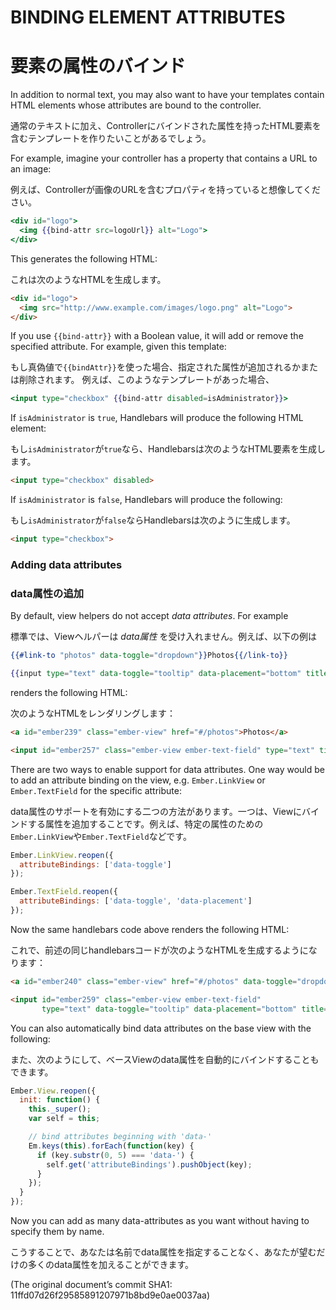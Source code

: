 # BINDING ELEMENT ATTRIBUTES
# 要素の属性のバインド

In addition to normal text, you may also want to have your templates
contain HTML elements whose attributes are bound to the controller.

通常のテキストに加え、Controllerにバインドされた属性を持ったHTML要素を含むテンプレートを作りたいことがあるでしょう。

For example, imagine your controller has a property that contains a URL
to an image:

例えば、Controllerが画像のURLを含むプロパティを持っていると想像してください。

```handlebars
<div id="logo">
  <img {{bind-attr src=logoUrl}} alt="Logo">
</div>
```

This generates the following HTML:

これは次のようなHTMLを生成します。

```html
<div id="logo">
  <img src="http://www.example.com/images/logo.png" alt="Logo">
</div>
```

If you use `{{bind-attr}}` with a Boolean value, it will add or remove
the specified attribute. For example, given this template:

もし真偽値で`{{bindAttr}}`を使った場合、指定された属性が追加されるかまたは削除されます。
例えば、このようなテンプレートがあった場合、

```handlebars
<input type="checkbox" {{bind-attr disabled=isAdministrator}}>
```

If `isAdministrator` is `true`, Handlebars will produce the following
HTML element:

もし`isAdministrator`が`true`なら、Handlebarsは次のようなHTML要素を生成します。

```html
<input type="checkbox" disabled>
```

If `isAdministrator` is `false`, Handlebars will produce the following:

もし`isAdministrator`が`false`ならHandlebarsは次のように生成します。

```html
<input type="checkbox">
```

### Adding data attributes
### data属性の追加

By default, view helpers do not accept *data attributes*. For example

標準では、Viewヘルパーは *data属性* を受け入れません。例えば、以下の例は

```handlebars
{{#link-to "photos" data-toggle="dropdown"}}Photos{{/link-to}}

{{input type="text" data-toggle="tooltip" data-placement="bottom" title="Name"}}
```

renders the following HTML:

次のようなHTMLをレンダリングします：

```html
<a id="ember239" class="ember-view" href="#/photos">Photos</a>

<input id="ember257" class="ember-view ember-text-field" type="text" title="Name">
```

There are two ways to enable support for data attributes. One way would be to add an 
attribute binding on the view, e.g. `Ember.LinkView` or `Ember.TextField` for the specific attribute:

data属性のサポートを有効にする二つの方法があります。一つは、Viewにバインドする属性を追加することです。例えば、特定の属性のための`Ember.LinkView`や`Ember.TextField`などです。

```javascript
Ember.LinkView.reopen({
  attributeBindings: ['data-toggle']
});

Ember.TextField.reopen({
  attributeBindings: ['data-toggle', 'data-placement']
});
```

Now the same handlebars code above renders the following HTML:

これで、前述の同じhandlebarsコードが次のようなHTMLを生成するようになります：

```html
<a id="ember240" class="ember-view" href="#/photos" data-toggle="dropdown">Photos</a>

<input id="ember259" class="ember-view ember-text-field" 
       type="text" data-toggle="tooltip" data-placement="bottom" title="Name">
```

You can also automatically bind data attributes on the base view with the
following:

また、次のようにして、ベースViewのdata属性を自動的にバインドすることもできます。

```javascript
Ember.View.reopen({
  init: function() {
    this._super();
    var self = this;

    // bind attributes beginning with 'data-'
    Em.keys(this).forEach(function(key) {
      if (key.substr(0, 5) === 'data-') {
        self.get('attributeBindings').pushObject(key);
      }
    });
  }
});
```

Now you can add as many data-attributes as you want without having to specify them by name.

こうすることで、あなたは名前でdata属性を指定することなく、あなたが望むだけの多くのdata属性を加えることができます。

(The original document’s commit SHA1: 11ffd07d26f29585891207971b8bd9e0ae0037aa)
